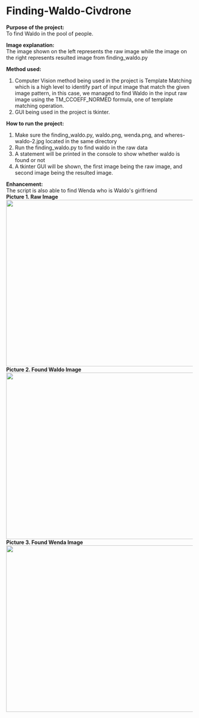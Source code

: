 # Finding-Waldo-Civdrone



<strong>Purpose of the project:</strong><br/>
To find Waldo in the pool of people.

<strong>Image explanation:</strong><br/>
The image shown on the left represents the raw image while the image on the right represents resulted image from finding_waldo.py

<strong>Method used:</strong><br/>
1. Computer Vision method being used in the project is Template Matching which is a high level to identify part of input image that match the given image pattern, in this case, we managed to find Waldo in the input raw image using the TM_CCOEFF_NORMED formula, one of template matching operation.
2. GUI being used in the project is tkinter.

<strong>How to run the project:</strong>
1. Make sure the finding_waldo.py, waldo.png, wenda.png, and wheres-waldo-2.jpg located in the same directory
2. Run the finding_waldo.py to find waldo in the raw data
3. A statement will be printed in the console to show whether waldo is found or not
4. A tkinter GUI will be shown, the first image being the raw image, and second image being the resulted image.

<strong>Enhancement:</strong><br/>
The script is also able to find Wenda who is Waldo's girlfriend
<br/>
<strong>Picture 1. Raw Image</strong><br/>
<img src="https://github.com/Kevintirta/Finding-Waldo-Civdrone/blob/master/raw_image.png" width="600" height="450">
<br/>
<strong>Picture 2. Found Waldo Image</strong><br/>
<img src="https://github.com/Kevintirta/Finding-Waldo-Civdrone/blob/master/found_waldo_image.png" width="600" height="450">
<br/>
<strong>Picture 3. Found Wenda Image</strong><br/>
<img src="https://github.com/Kevintirta/Finding-Waldo-Civdrone/blob/master/found_wenda_image.png" width="600" height="450">


